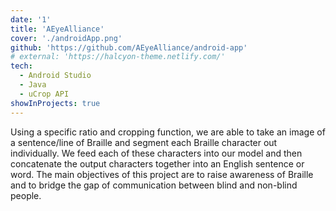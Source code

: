 ```yaml
---
date: '1'
title: 'AEyeAlliance'
cover: './androidApp.png'
github: 'https://github.com/AEyeAlliance/android-app'
# external: 'https://halcyon-theme.netlify.com/'
tech:
  - Android Studio
  - Java
  - uCrop API
showInProjects: true
---
```


Using a specific ratio and cropping function, we are able to take an image of a sentence/line of Braille and segment each Braille character out individually. We feed each of these characters into our model and then concatenate the output characters together into an English sentence or word. The main objectives of this project are to raise awareness of Braille and to bridge the gap of communication between blind and non-blind people.
